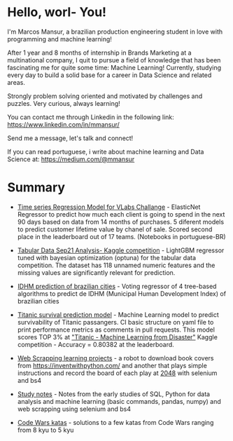 # Hello, worl- You! 
I'm Marcos Mansur, a brazilian production engineering student in love with programming and machine learning!

After 1 year and 8 months of internship in Brands Marketing at a multinational company, I quit to pursue a field of knowledge that has been fascinating me for quite some time: Machine Learning! Currently, studying every day to build a solid base for a career in Data Science and related areas.

Strongly problem solving oriented and motivated by challenges and puzzles. Very curious, always learning!

You can contact me through Linkedin in the following link:
https://www.linkedin.com/in/mmansur/

Send me a message, let's talk and connect!

If you can read portuguese, i write about machine learning and Data Science at:
https://medium.com/@mmansur


# Summary

- [Time series Regression Model for VLabs Challange](https://github.com/marcos-mansur/vlabs-challenge) - ElasticNet Regressor to predict how much each client is going to spend in the next 90 days based on data from 14 months of purchases. 5 diferent models to predict customer lifetime value by chanel of sale. Scored second place in the leaderboard out of 17 teams. (Notebooks in portuguese-BR)

- [Tabular Data Sep21 Analysis- Kaggle competition](https://github.com/marcos-mansur/TPS-sep21) - LightGBM regressor tuned with bayesian optimization (optuna) for the tabular data competition. The dataset has 118 unnamed numeric features and the missing values are significantly relevant for prediction.

- [IDHM prediction of brazilian cities](https://github.com/marcos-mansur/brazilian_cities_IDHM) - Voting regressor of 4 tree-based algorithms to predict de IDHM (Municipal Human Development Index) of brazilian cities

- [Titanic survival prediction model](https://github.com/marcos-mansur/Kaggle_Titanic) - Machine Learning model to predict survivability of Titanic passangers. CI basic structure on yaml file to print performance metrics as comments in pull requests. This model scores TOP 3% at ["Titanic - Machine Learning from Disaster"](https://www.kaggle.com/c/titanic) Kaggle competition - Accuracy = 0.80382 at the leaderboard.

- [Web Scrapping learning projects](https://github.com/marcos-mansur/WebScrappingProjects) - a robot to download book covers from https://inventwithpython.com/ and another that plays simple instructions and record the board of each play at [2048](https://play2048.co/) with selenium and bs4

- [Study notes](https://github.com/marcos-mansur/my-study-notes) - Notes from the early studies of SQL, Python for data analysis and machine learning (basic commands, pandas, numpy) and web scrapping using selenium and bs4

- [Code Wars katas](https://github.com/marcos-mansur/code-wars-katas) - solutions to a few katas from Code Wars ranging from 8 kyu to 5 kyu
